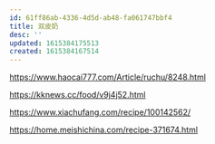 ```yaml
---
id: 61ff86ab-4336-4d5d-ab48-fa061747bbf4
title: 双皮奶
desc: ''
updated: 1615384175513
created: 1615384167514
---
```


https://www.haocai777.com/Article/ruchu/8248.html

https://kknews.cc/food/v9j4j52.html

https://www.xiachufang.com/recipe/100142562/

https://home.meishichina.com/recipe-371674.html
